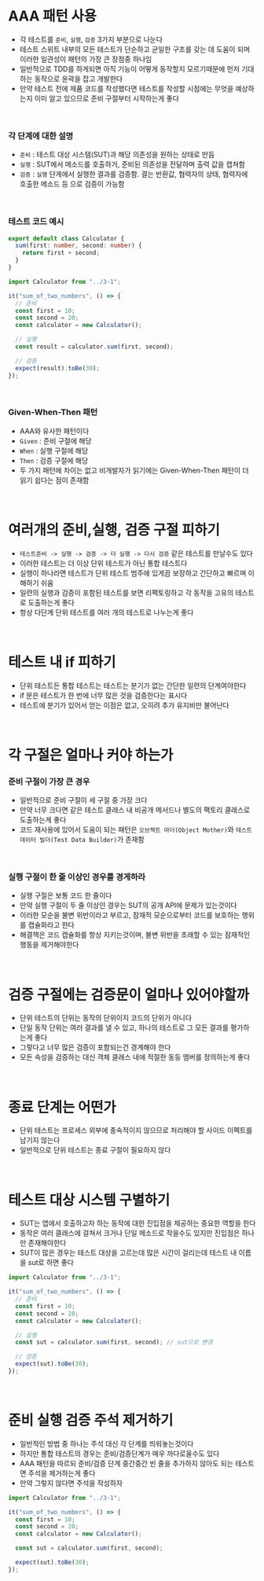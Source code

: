 # AAA 패턴 사용

- 각 테스트를 `준비`, `실행`, `검증` 3가지 부분으로 나눈다
- 테스트 스위트 내부의 모든 테스트가 단순하고 균일한 구조를 갖는 데 도움이 되며 이러한 일관성이 패턴의 가장 큰 장점중 하나임
- 일반적으로 TDD를 하게되면 아직 기능이 어떻게 동작할지 모르기때문에 먼저 기대하는 동작으로 윤곽을 잡고 개발한다
- 만약 테스트 전에 제품 코드를 작성했다면 테스트를 작성할 시점에는 무엇을 예상하는지 이미 알고 있으므로 준비 구절부터 시작하는게 좋다

<br>

### 각 단계에 대한 설명

- `준비` : 테스트 대상 시스템(SUT)과 해당 의존성을 원하는 상태로 만듬
- `실행` : SUT에서 메소드를 호출하거, 준비된 의존성을 전달하며 출력 값을 캡쳐함
- `검증` : `실행` 단게에서 실행한 결과를 검증함. 결는 반환값, 협력자의 상태, 협력자에 호출한 메소드 등 으로 검증이 가능함

<br>

### 테스트 코드 예시

```ts
export default class Calculator {
  sum(first: number, second: number) {
    return first + second;
  }
}
```

```ts
import Calculator from "../3-1";

it("sum_of_two_numbers", () => {
  // 준비
  const first = 10;
  const second = 20;
  const calculator = new Calculator();

  // 실행
  const result = calculator.sum(first, second);

  // 검증
  expect(result).toBe(30);
});
```

<br>

### Given-When-Then 패턴

- AAA와 유사한 패턴이다
- `Given` : 준비 구절에 해당
- `When` : 실행 구절에 해당
- `Then` : 검증 구절에 해당
- 두 가지 패턴에 차이는 없고 비개발자가 읽기에는 Given-When-Then 패턴이 더 읽기 쉽다는 점이 존재함

<br>

# 여러개의 준비,실행, 검증 구절 피하기

- `테스트준비 -> 실행 -> 검증 -> 더 실행 -> 다시 검증` 같은 테스트를 만날수도 있다
- 이러한 테스트는 더 이상 단위 테스트가 아닌 통합 테스트다
- 실행이 하나라면 테스트가 단위 테스트 범주에 있게끔 보장하고 간단하고 빠르며 이해하기 쉬움
- 일련의 실행과 검증이 포함된 테스트를 보면 리팩토링하고 각 동작을 고유의 테스트로 도출하는게 좋다
- 항상 다단계 단위 테스트를 여러 개의 테스트로 나누는게 좋다

<br>

# 테스트 내 if 피하기

- 단위 테스트든 통합 테스트는 테스트는 분기가 없는 간단한 일련의 단계여야한다
- if 문은 테스트가 한 번에 너무 많은 것을 검증한다는 표시다
- 테스트에 분기가 있어서 얻는 이점은 없고, 오히려 추가 유지비만 불어난다

<br>

# 각 구절은 얼마나 커야 하는가

### 준비 구절이 가장 큰 경우

- 일반적으로 준비 구절이 세 구절 중 가장 크다
- 만약 너무 크다면 같은 테스트 클래스 내 비공개 메서드나 별도의 팩토리 클래스로 도출하는게 좋다
- 코드 재사용에 있어서 도움이 되는 패턴은 `오브젝트 마더(Object Mother)`와 `테스트 데이터 빌더(Test Data Builder)`가 존재함

<br>

### 실행 구절이 한 줄 이상인 경우를 경게하라

- 실행 구절은 보통 코드 한 줄이다
- 만약 실행 구절이 두 줄 이상인 경우는 SUT의 공개 API에 문제가 있는것이다
- 이러한 모순을 불변 위반이라고 부르고, 잠재적 모순으로부터 코드를 보호하는 행위를 캡슐화라고 한다
- 해결책은 코드 캡슐화를 항상 지키는것이며, 불변 위반을 초래할 수 있는 잠재적인 행동을 제거해야한다

<br>

# 검증 구절에는 검증문이 얼마나 있어야할까

- 단위 테스트의 단위는 동작의 단위이지 코드의 단위가 아니다
- 단일 동작 단위는 여러 결과를 낼 수 있고, 하나의 테스트로 그 모든 결과를 평가하는게 좋다
- 그렇다고 너무 많은 검증이 포함되는건 경계해야 한다
- 모든 속성을 검증하는 대신 객체 클래스 내에 적절한 동등 멤버를 정의하는게 좋다

<br>

# 종료 단계는 어떤가

- 단위 테스트는 프로세스 외부에 종속적이지 않으므로 처리해야 할 사이드 이펙트를 남기지 않는다
- 일반적으로 단위 테스트는 종료 구절이 필요하지 않다

<br>

# 테스트 대상 시스템 구별하기

- SUT는 앱에서 호출하고자 하는 동작에 대한 진입점을 제공하는 중요한 역할을 한다
- 동작은 여러 클래스에 걸쳐서 크거나 단일 메소드로 작을수도 있지만 진입점은 하나만 존재해야한다
- SUT이 많은 경우는 테스트 대상을 고르는데 많은 시간이 걸리는데 테스트 내 이름을 sut로 하면 좋다

```ts
import Calculator from "../3-1";

it("sum_of_two_numbers", () => {
  // 준비
  const first = 10;
  const second = 20;
  const calculator = new Calculator();

  // 실행
  const sut = calculator.sum(first, second); // sut으로 변경

  // 검증
  expect(sut).toBe(30);
});
```

<br>

# 준비 실행 검증 주석 제거하기

- 일반적인 방법 중 하나는 주석 대신 각 단계를 띄워놓는것이다
- 하지만 통합 테스트의 경우는 준비/검증단계가 매우 까다로울수도 있다
- AAA 패턴을 따르되 준비/검증 단계 중간중간 빈 줄을 추가하지 않아도 되는 테스트면 주석을 제거하는게 좋다
- 만약 그렇지 않다면 주석을 작성하자

```ts
import Calculator from "../3-1";

it("sum_of_two_numbers", () => {
  const first = 10;
  const second = 20;
  const calculator = new Calculator();

  const sut = calculator.sum(first, second);

  expect(sut).toBe(30);
});
```
